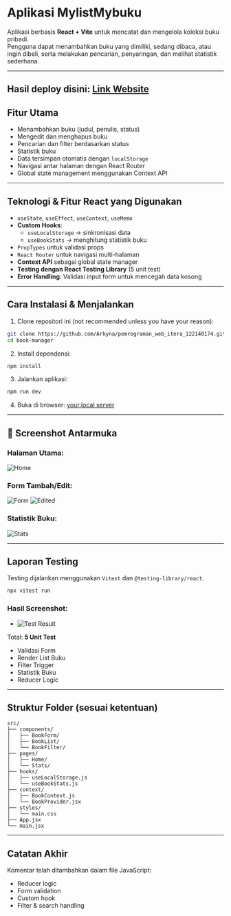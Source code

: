 
# Aplikasi MylistMybuku

Aplikasi berbasis **React + Vite** untuk mencatat dan mengelola koleksi buku pribadi.  
Pengguna dapat menambahkan buku yang dimiliki, sedang dibaca, atau ingin dibeli, serta melakukan pencarian, penyaringan, dan melihat statistik sederhana.

---

## Hasil deploy disini: [Link Website](https://arkyna.github.io/pemrograman_web_itera_122140174/Jhoel_122140174_pertemuan3/)

## Fitur Utama

- Menambahkan buku (judul, penulis, status)
- Mengedit dan menghapus buku
- Pencarian dan filter berdasarkan status
- Statistik buku
- Data tersimpan otomatis dengan `localStorage`
- Navigasi antar halaman dengan React Router
- Global state management menggunakan Context API

---

## Teknologi & Fitur React yang Digunakan

- `useState`, `useEffect`, `useContext`, `useMemo`
- **Custom Hooks**: 
  - `useLocalStorage` → sinkronisasi data
  - `useBookStats` → menghitung statistik buku
- `PropTypes` untuk validasi props
- `React Router` untuk navigasi multi-halaman
- **Context API** sebagai global state manager
- **Testing dengan React Testing Library** (5 unit test)
- **Error Handling**: Validasi input form untuk mencegah data kosong

---

## Cara Instalasi & Menjalankan

1. Clone repositori ini (not recommended unless you have your reason):

```bash
git clone https://github.com/Arkyna/pemrograman_web_itera_122140174.git
cd book-manager
```

2. Install dependensi:

```bash
npm install
```

3. Jalankan aplikasi:

```bash
npm run dev
```

4. Buka di browser: [your local server](http://localhost:5173)

---

## 📸 Screenshot Antarmuka

### Halaman Utama:
![Home](assets/screenshot1.png)

### Form Tambah/Edit:
![Form](assets/screenshot2.png)
![Edited](assets/screenshot3.png)

### Statistik Buku:
![Stats](assets/screenshot4.png)

---

## Laporan Testing

Testing dijalankan menggunakan `Vitest` dan `@testing-library/react`.

```bash
npx vitest run
```

### Hasil Screenshot:

- ![Test Result](assets/test1.png)

Total: **5 Unit Test**
- Validasi Form
- Render List Buku
- Filter Trigger
- Statistik Buku
- Reducer Logic

---

## Struktur Folder (sesuai ketentuan)

```
src/
├── components/
│   ├── BookForm/
│   ├── BookList/
│   └── BookFilter/
├── pages/
│   ├── Home/
│   └── Stats/
├── hooks/
│   ├── useLocalStorage.js
│   └── useBookStats.js
├── context/
│   ├── BookContext.js
│   └── BookProvider.jsx
├── styles/
│   └── main.css
├── App.jsx
└── main.jsx
```

---

## Catatan Akhir

Komentar telah ditambahkan dalam file JavaScript:

- Reducer logic
- Form validation
- Custom hook
- Filter & search handling

